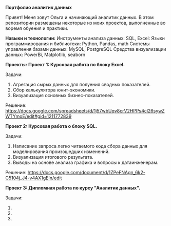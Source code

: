 **Портфолио аналитик данных**

Привет! Меня зовут Ольга и  начинающий аналитик данных.
В этом репозитории размещены некоторые из моих проектов, выполненные во воремя обуения и практики.

**Навыки и технологии:**
Инструменты анализа данных: SQL, Excel:
Языки программирования и библиотеки: Python, Pandas, math
Системы управления базами данных: MySQL, PostgreSQL
Средства визуализации данных: PowerBi, Matplotlib, seaborn

**Проекты:**
**Проект 1: Курсовая работа по блоку Excel.**

Задачи:

1. Агрегация сырых данных для полуения сводных показателей. 
2. Сбор калькулятора юнит-экономики.
3. Визуализация основных бизнес-показателей.

Решение:
https://docs.google.com/spreadsheets/d/1j57wbUqv8crV2HPPs4cl26sywZWTYmoE/edit#gid=1211772839

**Проект 2: Курсовая работа о блоку SQL.**

Задачи:

1. Написание запроса легко читаемого кода сбора данных для моделирования произошедших изменений.
2. Визуализация итогового результата.
3. Выводы на основе анализа графика и вопросы к датаинженерам.

Решение: https://docs.google.com/document/d/1ZPeFNAgn_6k2-C5104j_J4-v4AX1gEIn/edit

**Проект 3: Дипломная работа по курсу "Аналитик данных".**

Задачи:

1.
2.
3.




